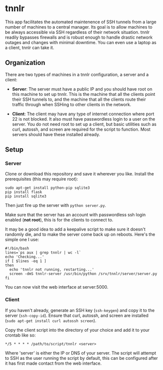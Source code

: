 # tnnlr

This app facilitates the automated maintenence of SSH tunnels from a large number of machines to a central manager. Its goal is to allow machines to be always accessible via SSH regardless of their network situation. tnnlr readily bypasses firewalls and is robust enough to handle drastic network outages and changes with minimal downtime. You can even use a laptop as a client, tnnlr can take it.

## Organization

There are two types of machines in a tnnlr configuration, a server and a client:

* **Server**: The server must have a public IP and you should have root on this machine to set up tnnlr. This is the machine that all the clients point their SSH tunnels to, and the machine that all the clients route their traffic through when SSHing to other clients in the network.

* **Client**: The client may have any type of internet connection where port 22 is not blocked. It also must have passwordless login to a user on the server. You do not need root to set up a client, but basic utilities such as curl, autossh, and screen are required for the script to function. Most servers should have these installed already.

## Setup

### Server

Clone or download this repository and save it wherever you like. Install the prerequisites (this may require root):
  
    sudo apt-get install python-pip sqlite3
    pip install flask
    pip install sqlite3

Then just fire up the server with `python server.py`.

Make sure that the server has an account with passwordless ssh login enabled (**not root**), this is for the clients to connect to.

It may be a good idea to add a keepalive script to make sure it doesn't randomly die, and to make the server come back up on reboots. Here's the simple one I use:

    #!/bin/bash
    lines=`ps aux | grep tnnlr | wc -l`
    echo 'Checking...'
    if [ $lines -eq 1 ]
    then
      echo 'tnnlr not running, restarting...'
      screen -dmS tnnlr-server /usr/bin/python /srv/tnnlr/server/server.py
    fi

You can now visit the web interface at server:5000.

### Client

If you haven't already, generate an SSH key (`ssh-keygen`) and copy it to the server (`ssh-copy-id`). Ensure that curl, autossh, and screen are installed (`sudo apt-get install curl autossh screen`).

Copy the client script into the directory of your choice and add it to your crontab like so:

    */5 * * * * /path/to/script/tnnlr <server>

Where 'server' is either the IP or DNS of your server. The script will attempt to SSH as the user running the script by default, this can be configured after it has first made contact from the web interface.
